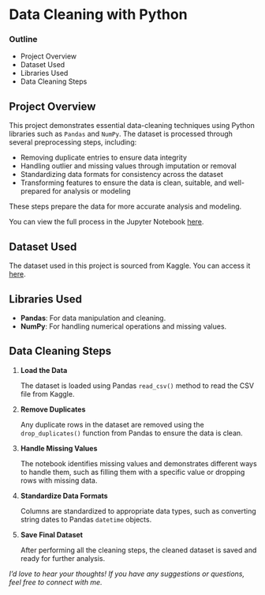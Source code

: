 # Data Cleaning with Python



### Outline

- Project Overview
- Dataset Used
- Libraries Used
- Data Cleaning Steps



## Project Overview
This project demonstrates essential data-cleaning techniques using Python libraries such as `Pandas` and `NumPy`. The dataset is processed through several preprocessing steps, including:

- Removing duplicate entries to ensure data integrity
- Handling outlier and missing values through imputation or removal
- Standardizing data formats for consistency across the dataset
- Transforming features to ensure the data is clean, suitable, and well-prepared for analysis or modeling

These steps prepare the data for more accurate analysis and modeling.

You can view the full process in the Jupyter Notebook [here](). 


## Dataset Used
The dataset used in this project is sourced from Kaggle. You can access it [here](https://www.kaggle.com/datasets/fatihb/coffee-quality-data-cqi).

## Libraries Used
- **Pandas**: For data manipulation and cleaning.
- **NumPy**: For handling numerical operations and missing values.


## Data Cleaning Steps
1. **Load the Data**

    The dataset is loaded using Pandas `read_csv()` method to read the CSV file from Kaggle.

2. **Remove Duplicates**

    Any duplicate rows in the dataset are removed using the `drop_duplicates()` function from Pandas to ensure the data is clean.

3. **Handle Missing Values**

    The notebook identifies missing values and demonstrates different ways to handle them, such as filling them with a specific value or dropping rows with missing data.

4. **Standardize Data Formats**

    Columns are standardized to appropriate data types, such as converting string dates to Pandas `datetime` objects.

5. **Save Final Dataset**

    After performing all the cleaning steps, the cleaned dataset is saved and ready for further analysis.





_I’d love to hear your thoughts! If you have any suggestions or questions, feel free to connect with me._

